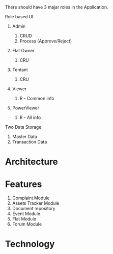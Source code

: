 There should have 3 majar roles in the Application.

Role based UI
1. Admin
    1. CRUD
    2. Process (Approve/Reject)
2. Flat Owner
    1. CRU

3. Tentant
    1. CRU
4. Viewer
    1. R - Common info
5. PowerViewer
    1. R - All info


Two Data Storage
1. Master Data
2. Transaction Data

# Architecture


# Features
1. Complaint Module
2. Assets Tracker Module
3. Document repository 
4. Event Module
5. Flat Module
6. Forum Module


# Technology


